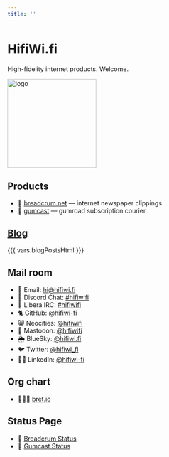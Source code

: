 ```yaml
---
title: ''
---
```

# HifiWi.fi

High-fidelity internet products. Welcome.

<img height='200' width='200' src='./media/logo.jpeg' alt='logo'>

## Products

- 🥖 [breadcrum.net](https://breadcrum.net) — internet newspaper clippings
- 📡 [gumcast](https://gumcast.com) — gumroad subscription courier

## [Blog](./blog/)

{{{ vars.blogPostsHtml }}}

## Mail room

<ul>
  <li>📧 Email: <a rel="me" href="mailto:hi@hifiwi.fi">hi@hifiwi.fi</a></li>
  <li>💬 Discord Chat: <a href="{{ vars.discordUrl }}">#hifiwifi</a></li>
  <li>💬 Libera IRC: <a href="ircs://irc.libera.chat/hifiwifi">#hifiwifi</a></li>
  <li>🐈 GitHub: <a rel="me" href="https://github.com/hifiwi-fi/">@hifiwi-fi</a></li>
  <li>😸 Neocities: <a rel="me" href="https://neocities.org/site/hifiwifi">@hifiwifi</a></li>
  <li>🐘 Mastodon: <a rel="me" href="https://fosstodon.org/@hifiwifi">@hifiwifi</a></li>
  <li>🌦️ BlueSky: <a rel="me" href="https://bsky.app/profile/hifiwi.fi">@hifiwi.fi</a></li>
  <li>🐦 Twitter: <a rel="me" href="https://twitter.com/hifiwi_fi">@hifiwi_fi</a></li>
  <li>👨‍💼 LinkedIn: <a rel="me" href="https://www.linkedin.com/company/hifiwi-fi/">@hifiwi-fi</a></li>
</ul>

## Org chart

- 🤦🏼‍♂️ [bret.io](https://bret.io)

## Status Page

- 🚦 [Breadcrum Status](https://breadcrum.betteruptime.com)
- 🚦 [Gumcast Status](https://gumcast.betteruptime.com)

